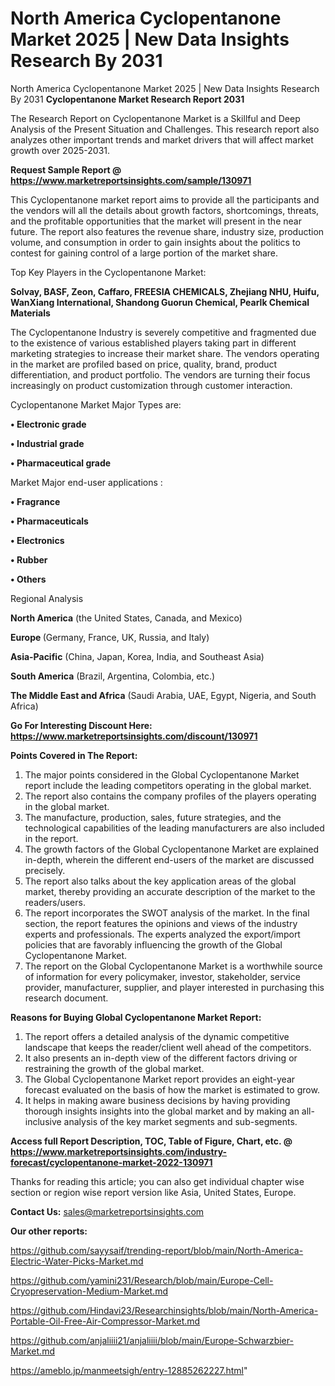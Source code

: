 # North America Cyclopentanone Market 2025 | New Data Insights Research By 2031
 North America Cyclopentanone Market 2025 | New Data Insights Research By 2031
<strong>Cyclopentanone Market Research Report 2031</strong>

The Research Report on Cyclopentanone Market is a Skillful and Deep Analysis of the Present Situation and Challenges. This research report also analyzes other important trends and market drivers that will affect market growth over 2025-2031.

<strong>Request Sample Report @ <a href=https://www.marketreportsinsights.com/sample/130971>https://www.marketreportsinsights.com/sample/130971</a></strong>

This Cyclopentanone market report aims to provide all the participants and the vendors will all the details about growth factors, shortcomings, threats, and the profitable opportunities that the market will present in the near future. The report also features the revenue share, industry size, production volume, and consumption in order to gain insights about the politics to contest for gaining control of a large portion of the market share.

Top Key Players in the Cyclopentanone Market:

<strong>Solvay, BASF, Zeon, Caffaro, FREESIA CHEMICALS, Zhejiang NHU, Huifu, WanXiang International, Shandong Guorun Chemical, Pearlk Chemical Materials</strong>

The Cyclopentanone Industry is severely competitive and fragmented due to the existence of various established players taking part in different marketing strategies to increase their market share. The vendors operating in the market are profiled based on price, quality, brand, product differentiation, and product portfolio. The vendors are turning their focus increasingly on product customization through customer interaction.

Cyclopentanone Market Major Types are:

<strong>• Electronic grade

• Industrial grade

• Pharmaceutical grade</strong>

Market Major end-user applications :

<strong>• Fragrance

• Pharmaceuticals

• Electronics

• Rubber

• Others</strong>

Regional Analysis

</u><strong><b>North America</b></strong> (the United States, Canada, and Mexico)

<strong><b>Europe </b></strong>(Germany, France, UK, Russia, and Italy)

<strong><b>Asia-Pacific</b></strong> (China, Japan, Korea, India, and Southeast Asia)

<strong><b>South America</b></strong> (Brazil, Argentina, Colombia, etc.)

<strong><b>The Middle East and Africa</b></strong> (Saudi Arabia, UAE, Egypt, Nigeria, and South Africa)

<strong>Go For Interesting Discount Here: <a href=https://www.marketreportsinsights.com/discount/130971>https://www.marketreportsinsights.com/discount/130971</a></strong>

<strong>Points Covered in The Report:</strong>
<ol>
  <li>The major points considered in the Global Cyclopentanone Market report include the leading competitors operating in the global market.</li>
  <li>The report also contains the company profiles of the players operating in the global market.</li>
  <li>The manufacture, production, sales, future strategies, and the technological capabilities of the leading manufacturers are also included in the report.</li>
  <li>The growth factors of the Global Cyclopentanone Market are explained in-depth, wherein the different end-users of the market are discussed precisely.</li>
  <li>The report also talks about the key application areas of the global market, thereby providing an accurate description of the market to the readers/users.</li>
  <li>The report incorporates the SWOT analysis of the market. In the final section, the report features the opinions and views of the industry experts and professionals. The experts analyzed the export/import policies that are favorably influencing the growth of the Global Cyclopentanone Market.</li>
  <li>The report on the Global Cyclopentanone Market is a worthwhile source of information for every policymaker, investor, stakeholder, service provider, manufacturer, supplier, and player interested in purchasing this research document.</li>
</ol>
<strong>Reasons for Buying Global Cyclopentanone Market Report:</strong>

<ol>
  <li>The report offers a detailed analysis of the dynamic competitive landscape that keeps the reader/client well ahead of the competitors.</li>
  <li>It also presents an in-depth view of the different factors driving or restraining the growth of the global market.</li>
  <li>The Global Cyclopentanone Market report provides an eight-year forecast evaluated on the basis of how the market is estimated to grow.</li>
  <li>It helps in making aware business decisions by having providing thorough insights insights into the global market and by making an all-inclusive analysis of the key market segments and sub-segments.</li>
</ol>
<strong>Access full Report Description, TOC, Table of Figure, Chart, etc. @ <a href=https://www.marketreportsinsights.com/industry-forecast/cyclopentanone-market-2022-130971>https://www.marketreportsinsights.com/industry-forecast/cyclopentanone-market-2022-130971</a></strong>


Thanks for reading this article; you can also get individual chapter wise section or region wise report version like Asia, United States, Europe.

<strong>Contact Us:</strong>
sales@marketreportsinsights.com

<strong>Our other reports:</strong>

<a href=https://github.com/sayysaif/trending-report/blob/main/North-America-Electric-Water-Picks-Market.md>https://github.com/sayysaif/trending-report/blob/main/North-America-Electric-Water-Picks-Market.md</a>

<a href=https://github.com/yamini231/Research/blob/main/Europe-Cell-Cryopreservation-Medium-Market.md>https://github.com/yamini231/Research/blob/main/Europe-Cell-Cryopreservation-Medium-Market.md</a>

<a href=https://github.com/Hindavi23/Researchinsights/blob/main/North-America-Portable-Oil-Free-Air-Compressor-Market.md>https://github.com/Hindavi23/Researchinsights/blob/main/North-America-Portable-Oil-Free-Air-Compressor-Market.md</a>

<a href=https://github.com/anjaliiii21/anjaliiii/blob/main/Europe-Schwarzbier-Market.md>https://github.com/anjaliiii21/anjaliiii/blob/main/Europe-Schwarzbier-Market.md</a>

<a href=https://ameblo.jp/manmeetsigh/entry-12885262227.html>https://ameblo.jp/manmeetsigh/entry-12885262227.html</a>"
